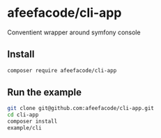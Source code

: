 # afeefacode/cli-app

Conventient wrapper around symfony console

## Install

```bash
composer require afeefacode/cli-app
```

## Run the example

```bash
git clone git@github.com:afeefacode/cli-app.git
cd cli-app
composer install
example/cli
```
